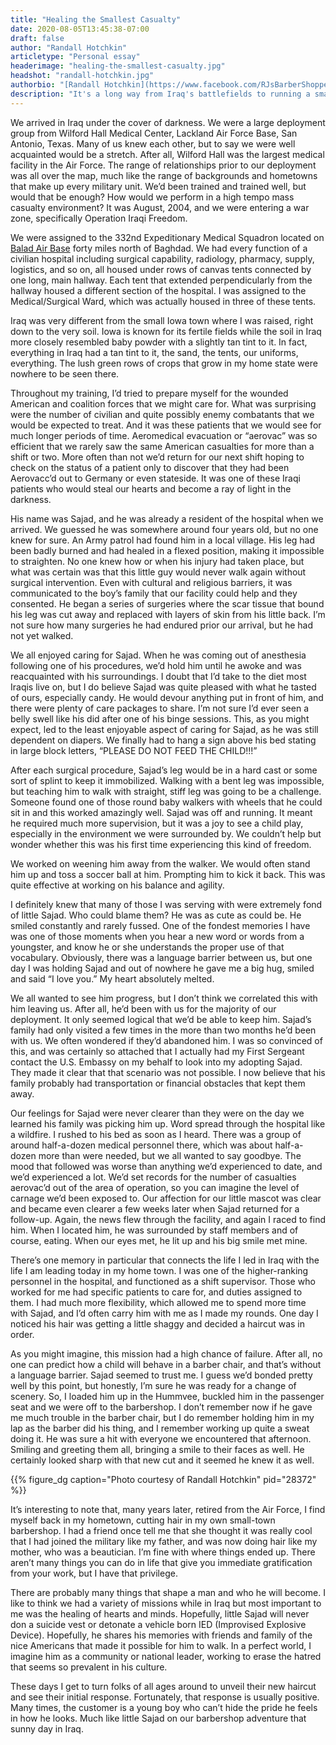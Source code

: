 ```yaml
---
title: "Healing the Smallest Casualty"
date: 2020-08-05T13:45:38-07:00
draft: false
author: "Randall Hotchkin"
articletype: "Personal essay"
headerimage: "healing-the-smallest-casualty.jpg"
headshot: "randall-hotchkin.jpg"
authorbio: "[Randall Hotchkin](https://www.facebook.com/RJsBarberShoppe) served as an Air Force Medic in Balad, Iraq from August 2004 to January 2005.  He was a Technical Sergeant at the time, but retired as a Master Sergeant in 2013 with a total of 26 years of service, with over 22 of those on active duty."
description: "It's a long way from Iraq's battlefields to running a small town barbershop. But because of a little boy's smile, maybe not so far at that."
---
```


We arrived in Iraq under the cover of darkness. We were a large deployment group from Wilford Hall Medical Center, Lackland Air Force Base, San Antonio, Texas. Many of us knew each other, but to say we were well acquainted would be a stretch. After all, Wilford Hall was the largest medical facility in the Air Force. The range of relationships prior to our deployment was all over the map, much like the range of backgrounds and hometowns that make up every military unit. We’d been trained and trained well, but would that be enough? How would we perform in a high tempo mass casualty environment? It was August, 2004, and we were entering a war zone, specifically Operation Iraqi Freedom.

We were assigned to the 332nd Expeditionary Medical Squadron located on [Balad Air Base](https://en.wikipedia.org/wiki/Balad_Air_Base) forty miles north of Baghdad. We had every function of a civilian hospital including surgical capability, radiology, pharmacy, supply, logistics, and so on, all housed under rows of canvas tents connected by one long, main hallway. Each tent that extended perpendicularly from the hallway housed a different section of the hospital. I was assigned to the Medical/Surgical Ward, which was actually housed in three of these tents.

Iraq was very different from the small Iowa town where I was raised, right down to the very soil. Iowa is known for its fertile fields while the soil in Iraq more closely resembled baby powder with a slightly tan tint to it. In fact, everything in Iraq had a tan tint to it, the sand, the tents, our uniforms, everything. The lush green rows of crops that grow in my home state were nowhere to be seen there.

Throughout my training, I’d tried to prepare myself for the wounded American and coalition forces that we might care for. What was surprising were the number of civilian and quite possibly enemy combatants that we would be expected to treat. And it was these patients that we would see for much longer periods of time. Aeromedical evacuation or “aerovac” was so efficient that we rarely saw the same American casualties for more than a shift or two. More often than not we’d return for our next shift hoping to check on the status of a patient only to discover that they had been Aerovacc’d out to Germany or even stateside. It was one of these Iraqi patients who would steal our hearts and become a ray of light in the darkness.

His name was Sajad, and he was already a resident of the hospital when we arrived. We guessed he was somewhere around four years old, but no one knew for sure. An Army patrol had found him in a local village. His leg had been badly burned and had healed in a flexed position, making it impossible to straighten. No one knew how or when his injury had taken place, but what was certain was that this little guy would never walk again without surgical intervention. Even with cultural and religious barriers, it was communicated to the boy’s family that our facility could help and they consented. He began a series of surgeries where the scar tissue that bound his leg was cut away and replaced with layers of skin from his little back. I’m not sure how many surgeries he had endured prior our arrival, but he had not yet walked.

We all enjoyed caring for Sajad. When he was coming out of anesthesia following one of his procedures, we’d hold him until he awoke and was reacquainted with his surroundings. I doubt that I’d take to the diet most Iraqis live on, but I do believe Sajad was quite pleased with what he tasted of ours, especially candy. He would devour anything put in front of him, and there were plenty of care packages to share. I’m not sure I’d ever seen a belly swell like his did after one of his binge sessions. This, as you might expect, led to the least enjoyable aspect of caring for Sajad, as he was still dependent on diapers. We finally had to hang a sign above his bed stating in large block letters, “PLEASE DO NOT FEED THE CHILD!!!”

After each surgical procedure, Sajad’s leg would be in a hard cast or some sort of splint to keep it immobilized. Walking with a bent leg was impossible, but teaching him to walk with straight, stiff leg was going to be a challenge. Someone found one of those round baby walkers with wheels that he could sit in and this worked amazingly well. Sajad was off and running. It meant he required much more supervision, but it was a joy to see a child play, especially in the environment we were surrounded by. We couldn’t help but wonder whether this was his first time experiencing this kind of freedom.

We worked on weening him away from the walker. We would often stand him up and toss a soccer ball at him. Prompting him to kick it back. This was quite effective at working on his balance and agility.

I definitely knew that many of those I was serving with were extremely fond of little Sajad. Who could blame them? He was as cute as could be. He smiled constantly and rarely fussed. One of the fondest memories I have was one of those moments when you hear a new word or words from a youngster, and know he or she understands the proper use of that vocabulary. Obviously, there was a language barrier between us, but one day I was holding Sajad and out of nowhere he gave me a big hug, smiled and said “I love you.” My heart absolutely melted.

We all wanted to see him progress, but I don’t think we correlated this with him leaving us. After all, he’d been with us for the majority of our deployment. It only seemed logical that we’d be able to keep him. Sajad’s family had only visited a few times in the more than two months he’d been with us. We often wondered if they’d abandoned him. I was so convinced of this, and was certainly so attached that I actually had my First Sergeant contact the U.S. Embassy on my behalf to look into my adopting Sajad. They made it clear that that scenario was not possible. I now believe that his family probably had transportation or financial obstacles that kept them away.

Our feelings for Sajad were never clearer than they were on the day we learned his family was picking him up. Word spread through the hospital like a wildfire. I rushed to his bed as soon as I heard. There was a group of around half-a-dozen medical personnel there, which was about half-a-dozen more than were needed, but we all wanted to say goodbye. The mood that followed was worse than anything we’d experienced to date, and we’d experienced a lot. We’d set records for the number of casualties aerovac’d out of the area of operation, so you can imagine the level of carnage we’d been exposed to. Our affection for our little mascot was clear and became even clearer a few weeks later when Sajad returned for a follow-up. Again, the news flew through the facility, and again I raced to find him. When I located him, he was surrounded by staff members and of course, eating. When our eyes met, he lit up and his big smile met mine.

There’s one memory in particular that connects the life I led in Iraq with the life I am leading today in my home town. I was one of the higher-ranking personnel in the hospital, and functioned as a shift supervisor. Those who worked for me had specific patients to care for, and duties assigned to them. I had much more flexibility, which allowed me to spend more time with Sajad, and I’d often carry him with me as I made my rounds. One day I noticed his hair was getting a little shaggy and decided a haircut was in order.

As you might imagine, this mission had a high chance of failure. After all, no one can predict how a child will behave in a barber chair, and that’s without a language barrier. Sajad seemed to trust me. I guess we’d bonded pretty well by this point, but honestly, I’m sure he was ready for a change of scenery. So, I loaded him up in the Hummvee, buckled him in the passenger seat and we were off to the barbershop. I don’t remember now if he gave me much trouble in the barber chair, but I do remember holding him in my lap as the barber did his thing, and I remember working up quite a sweat doing it. He was sure a hit with everyone we encountered that afternoon. Smiling and greeting them all, bringing a smile to their faces as well. He certainly looked sharp with that new cut and it seemed he knew it as well.

{{% figure_dg caption="Photo courtesy of Randall Hotchkin" pid="28372" %}}

It’s interesting to note that, many years later, retired from the Air Force, I find myself back in my hometown, cutting hair in my own small-town barbershop. I had a friend once tell me that she thought it was really cool that I had joined the military like my father, and was now doing hair like my mother, who was a beautician. I’m fine with where things ended up. There aren’t many things you can do in life that give you immediate gratification from your work, but I have that privilege.

There are probably many things that shape a man and who he will become. I like to think we had a variety of missions while in Iraq but most important to me was the healing of hearts and minds. Hopefully, little Sajad will never don a suicide vest or detonate a vehicle born IED (Improvised Explosive Device). Hopefully, he shares his memories with friends and family of the nice Americans that made it possible for him to walk. In a perfect world, I imagine him as a community or national leader, working to erase the hatred that seems so prevalent in his culture.

These days I get to turn folks of all ages around to unveil their new haircut and see their initial response. Fortunately, that response is usually positive. Many times, the customer is a young boy who can’t hide the pride he feels in how he looks. Much like little Sajad on our barbershop adventure that sunny day in Iraq.
